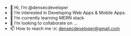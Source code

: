 - 👋 Hi, I’m @densecdeveloper
- 👀 I’m interested in Developing Web Apps & Mobile Apps.
- 🌱 I’m currently learning MERN stack
- 💞️ I’m looking to collaborate on ...
- 📫 How to reach me ✉️ densecdeveloper@gmail.com

<!---
densecdeveloper/densecdeveloper is a ✨ special ✨ repository because its `README.md` (this file) appears on your GitHub profile.
You can click the Preview link to take a look at your changes.
--->
